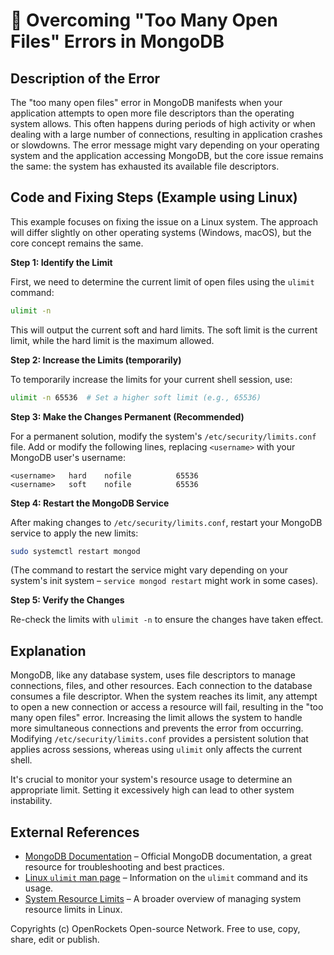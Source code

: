 # 🐞 Overcoming "Too Many Open Files" Errors in MongoDB


## Description of the Error

The "too many open files" error in MongoDB manifests when your application attempts to open more file descriptors than the operating system allows. This often happens during periods of high activity or when dealing with a large number of connections, resulting in application crashes or slowdowns.  The error message might vary depending on your operating system and the application accessing MongoDB, but the core issue remains the same:  the system has exhausted its available file descriptors.

## Code and Fixing Steps (Example using Linux)

This example focuses on fixing the issue on a Linux system. The approach will differ slightly on other operating systems (Windows, macOS), but the core concept remains the same.

**Step 1: Identify the Limit**

First, we need to determine the current limit of open files using the `ulimit` command:

```bash
ulimit -n
```

This will output the current soft and hard limits.  The soft limit is the current limit, while the hard limit is the maximum allowed.

**Step 2: Increase the Limits (temporarily)**

To temporarily increase the limits for your current shell session, use:

```bash
ulimit -n 65536  # Set a higher soft limit (e.g., 65536)
```

**Step 3:  Make the Changes Permanent (Recommended)**

For a permanent solution, modify the system's `/etc/security/limits.conf` file.  Add or modify the following lines, replacing `<username>` with your MongoDB user's username:


```
<username>   hard    nofile          65536
<username>   soft    nofile          65536
```

**Step 4: Restart the MongoDB Service**

After making changes to `/etc/security/limits.conf`, restart your MongoDB service to apply the new limits:

```bash
sudo systemctl restart mongod
```

(The command to restart the service might vary depending on your system's init system – `service mongod restart` might work in some cases).


**Step 5: Verify the Changes**

Re-check the limits with `ulimit -n` to ensure the changes have taken effect.


## Explanation

MongoDB, like any database system, uses file descriptors to manage connections, files, and other resources.  Each connection to the database consumes a file descriptor.  When the system reaches its limit, any attempt to open a new connection or access a resource will fail, resulting in the "too many open files" error.  Increasing the limit allows the system to handle more simultaneous connections and prevents the error from occurring.  Modifying `/etc/security/limits.conf` provides a persistent solution that applies across sessions, whereas using `ulimit` only affects the current shell.

It's crucial to monitor your system's resource usage to determine an appropriate limit. Setting it excessively high can lead to other system instability.

## External References

* [MongoDB Documentation](https://www.mongodb.com/docs/) – Official MongoDB documentation, a great resource for troubleshooting and best practices.
* [Linux `ulimit` man page](https://man7.org/linux/man-pages/man1/ulimit.1.html) – Information on the `ulimit` command and its usage.
* [System Resource Limits](https://www.redhat.com/sysadmin/linux-resource-limits) – A broader overview of managing system resource limits in Linux.


Copyrights (c) OpenRockets Open-source Network. Free to use, copy, share, edit or publish.

